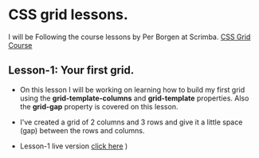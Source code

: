 # CSS grid lessons.

I will be Following the course lessons by Per Borgen at Scrimba. [CSS Grid Course](https://scrimba.com/g/gR8PTE)

## **Lesson-1: Your first grid**.

   * On this lesson I will be working on learning how to build my first grid using the **grid-template-columns** and **grid-template** properties. Also the **grid-gap** property is covered on this lesson.

   * I've created a grid of 2 columns and 3 rows and give it a little space (gap) between the rows and columns.

   * Lesson-1 live version [click here](https://heero83.github.io/grids/grids-lesson-1/index.html)
)
